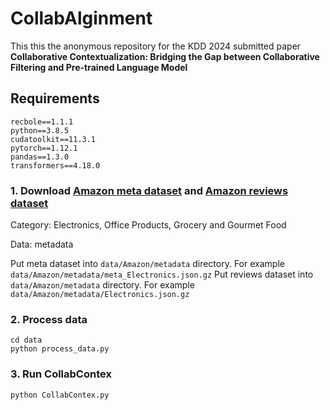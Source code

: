 # CollabAlginment

This this the anonymous repository for the KDD 2024 submitted paper **Collaborative Contextualization: Bridging the Gap between
Collaborative Filtering and Pre-trained Language Model**

## Requirements

```
recbole==1.1.1
python==3.8.5
cudatoolkit==11.3.1
pytorch==1.12.1
pandas==1.3.0
transformers==4.18.0
```

### 1. Download [Amazon meta dataset](https://nijianmo.github.io/amazon/index.html) and [Amazon reviews dataset](https://nijianmo.github.io/amazon/index.html)
Category: Electronics, Office Products, Grocery and Gourmet Food

Data: metadata

Put meta dataset into ```data/Amazon/metadata``` directory. For example ```data/Amazon/metadata/meta_Electronics.json.gz```
Put reviews dataset into ```data/Amazon/metadata``` directory. For example ```data/Amazon/metadata/Electronics.json.gz```

### 2. Process data
```
cd data
python process_data.py
```

### 3. Run CollabContex
```
python CollabContex.py
```
